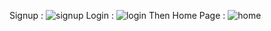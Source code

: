 

Signup : ![signup](https://github.com/user-attachments/assets/8a57ebdb-c0d1-496b-9fe7-2e71d40d09e0)
Login : ![login](https://github.com/user-attachments/assets/5cf8e98d-a228-4710-ac09-5e76d8d581cc)
Then Home Page : ![home](https://github.com/user-attachments/assets/164d1c25-c94d-480d-9515-bb7ee02b1d93)
